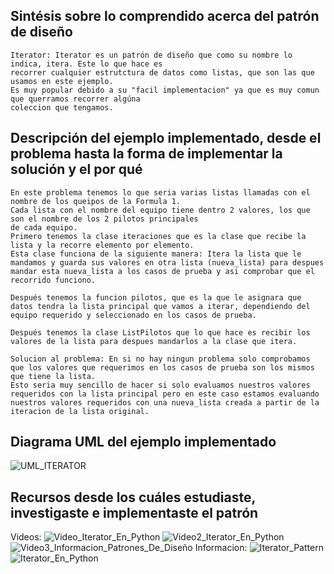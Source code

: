 ## Sintésis sobre lo comprendido acerca del patrón de diseño
    Iterator: Iterator es un patrón de diseño que como su nombre lo indica, itera. Este lo que hace es
    recorrer cualquier estrutctura de datos como listas, que son las que usamos en este ejemplo.
    Es muy popular debido a su "facil implementacion" ya que es muy comun que querramos recorrer algúna 
    coleccion que tengamos.
## Descripción del ejemplo implementado, desde el problema hasta la forma de implementar la solución y el por qué
    En este problema tenemos lo que seria varias listas llamadas con el nombre de los queipos de la Formula 1.
    Cada lista con el nombre del equipo tiene dentro 2 valores, los que son el nombre de los 2 pilotos principales
    de cada equipo.
    Primero tenemos la clase iteraciones que es la clase que recibe la lista y la recorre elemento por elemento. 
    Esta clase funciona de la siguiente manera: Itera la lista que le mandamos y guarda sus valores en otra lista (nueva_lista) para despues mandar esta nueva_lista a los casos de prueba y asi comprobar que el recorrido funciono.

    Después tenemos la funcion pilotos, que es la que le asignara que datos tendra la lista principal que vamos a iterar, dependiendo del equipo requerido y seleccionado en los casos de prueba.

    Después tenemos la clase ListPilotos que lo que hace es recibir los valores de la lista para despues mandarlos a la clase que itera.

    Solucion al problema: En si no hay ningun problema solo comprobamos que los valores que requerimos en los casos de prueba son los mismos que tiene la lista.
    Esto seria muy sencillo de hacer si solo evaluamos nuestros valores requeridos con la lista principal pero en este caso estamos evaluando nuestros valores requeridos con una nueva_lista creada a partir de la iteracion de la lista original.

## Diagrama UML del ejemplo implementado

![UML_ITERATOR](DAS_Sistemas\Ago-Dic-2021\diaz-delabra-erick\carpeta-practica-4\UML.png)

## Recursos desde los cuáles estudiaste, investigaste e implementaste el patrón
Videos:
![Video_Iterator_En_Python](https://www.youtube.com/watch?v=RskNd-DfIgM&ab_channel=seanwasereytbe)
![Video2_Iterator_En_Python](https://www.geeksforgeeks.org/iterators-in-python/)
![Video3_Informacion_Patrones_De_Diseño](https://www.youtube.com/watch?v=4pTtTHg-guw&t=41s&ab_channel=nicosiored)
Informacion:
![Iterator_Pattern](https://medium.com/design-patterns-in-python/iterator-design-pattern-54655e97552c)
![Iterator_En_Python](https://refactoring.guru/es/design-patterns/iterator/python/example)

